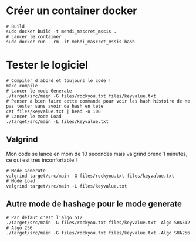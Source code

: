 # Créer un container docker
```shell
# Build
sudo docker build -t mehdi_mascret_mssis .
# Lancer le container
sudo docker run --rm -it mehdi_mascret_mssis bash
```
# Tester le logiciel
```shell
# Compiler d'abord et toujours le code !
make compile
# Lancer le mode Generate
./target/src/main -G files/rockyou.txt files/keyvalue.txt
# Penser à bien faire cette commande pour voir les hash histoire de ne pas tester sans avoir de hash en tete
cat files/keyvalue.txt | head -n 100
# Lancer le mode Load
./target/src/main -L files/keyvalue.txt

```
## Valgrind
Mon code se lance en moin de 10 secondes mais valgrind prend 1 minutes, ce qui est très inconfortable !
```shell
# Mode Generate
valgrind target/src/main -G files/rockyou.txt files/keyvalue.txt
# Mode Load
valgrind target/src/main -L files/keyvalue.txt
```
## Autre mode de hashage pour le mode generate
```shell
# Par défaut c'est l'algo 512
./target/src/main -G files/rockyou.txt files/keyvalue.txt -Algo SHA512
# Algo 256
./target/src/main -G files/rockyou.txt files/keyvalue.txt -Algo SHA256
```